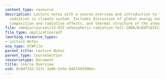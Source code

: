 ```yaml
---
content_type: resource
description: Lecture notes with a course overview and introduction to the role of
  radiation in climate system. Includes discussion of global energy budget, chemical
  composition and radiative effects, and thermal structure of the atmosphere.
file: /media/courses/12-815-atmospheric-radiation-fall-2008/8c8df1d1513c3e8b2e5e644744599bec_overview.pdf
file_type: application/pdf
learning_resource_types:
- Lecture Notes
ocw_type: OCWFile
parent_title: Lecture Notes
parent_type: CourseSection
resourcetype: Document
title: Course Overview
uid: 8c8df1d1-513c-3e8b-2e5e-644744599bec
---
```

